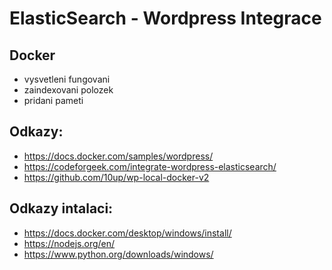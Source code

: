 # ElasticSearch - Wordpress Integrace
## Docker
* vysvetleni fungovani
* zaindexovani polozek
* pridani pameti

## Odkazy:
* https://docs.docker.com/samples/wordpress/
* https://codeforgeek.com/integrate-wordpress-elasticsearch/
* https://github.com/10up/wp-local-docker-v2

## Odkazy intalaci:
* https://docs.docker.com/desktop/windows/install/
* https://nodejs.org/en/
* https://www.python.org/downloads/windows/
